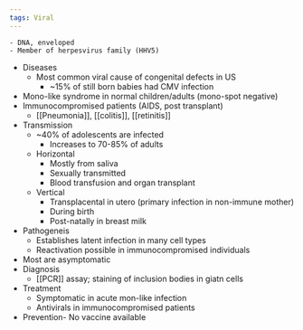 ```yaml
---
tags: Viral
---
```

	- DNA, enveloped
	- Member of herpesvirus family (HHV5)
- Diseases
	- Most common viral cause of congenital defects in US
		- ~15% of still born babies had CMV infection
- Mono-like syndrome in normal children/adults (mono-spot negative)
- Immunocompromised patients (AIDS, post transplant)
	- [[Pneumonia]], [[colitis]], [[retinitis]]
- Transmission
	- ~40% of adolescents are infected
		- Increases to 70-85% of adults
	- Horizontal
		- Mostly from saliva
		- Sexually transmitted
		- Blood transfusion and organ transplant
	- Vertical
		- Transplacental in utero (primary infection in non-immune mother)
		- During birth
		- Post-natally in breast milk
- Pathogeneis
	- Establishes latent infection in many cell types
	- Reactivation possible in immunocompromised individuals
- Most are asymptomatic
- Diagnosis
	- [[PCR]] assay; staining of inclusion bodies in giatn cells
- Treatment
	- Symptomatic in acute mon-like infection
	- Antivirals in immunocompromised patients
- Prevention- No vaccine available
